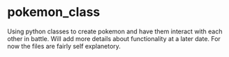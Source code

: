 # pokemon_class
Using python classes to create pokemon and have them interact with each other in battle.
Will add more details about functionality at a later date. For now the files are fairly self explanetory.
